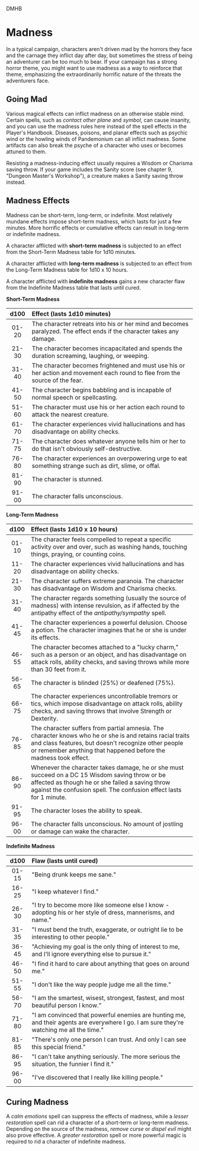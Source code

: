DMHB
# Madness

In a typical campaign, characters aren't driven mad by the horrors they face and the carnage they inflict day after day, but sometimes the stress of being an adventurer can be too much to bear. If your campaign has a strong horror theme, you might want to use madness as a way to reinforce that theme, emphasizing the extraordinarily horrific nature of the threats the adventurers face.

## Going Mad

Various magical effects can inflict madness on an otherwise stable mind. Certain spells, such as *contact other plane* and *symbol*, can cause insanity, and you can use the madness rules here instead of the spell effects in the Player's Handbook. Diseases, poisons, and planar effects such as psychic wind or the howling winds of Pandemonium can all inflict madness. Some artifacts can also break the psyche of a character who uses or becomes attuned to them.

Resisting a madness-inducing effect usually requires a Wisdom or Charisma saving throw. If your game includes the Sanity score (see chapter 9, "Dungeon Master's Workshop"), a creature makes a Sanity saving throw instead.

## Madness Effects

Madness can be short-term, long-term, or indefinite. Most relatively mundane effects impose short-term madness, which lasts for just a few minutes. More horrific effects or cumulative effects can result in long-term or indefinite madness.

A character afflicted with **short-term madness** is subjected to an effect from the Short-Term Madness table for 1d10 minutes.

A character afflicted with **long-term madness** is subjected to an effect from the Long-Term Madness table for 1d10 x 10 hours.

A character afflicted with **indefinite madness** gains a new character flaw from the Indefinite Madness table that lasts until cured.

**Short-Term Madness**

| d100  | Effect (lasts 1d10 minutes) |
|:-----:|:----------------------------|
| 01-20 | The character retreats into his or her mind and becomes paralyzed. The effect ends if the character takes any damage.
| 21-30 | The character becomes incapacitated and spends the duration screaming, laughing, or weeping.
| 31-40 | The character becomes frightened and must use his or her action and movement each round to flee from the source of the fear.
| 41-50 | The character begins babbling and is incapable of normal speech or spellcasting.
| 51-60 | The character must use his or her action each round to attack the nearest creature.
| 61-70 | The character experiences vivid hallucinations and has disadvantage on ability checks.
| 71-75 | The character does whatever anyone tells him or her to do that isn't obviously self-destructive.
| 76-80 | The character experiences an overpowering urge to eat something strange such as dirt, slime, or offal.
| 81-90 | The character is stunned.
| 91-00 | The character falls unconscious.

**Long-Term Madness**

| d100  | Effect (lasts 1d10 x 10 hours) |
|:-----:|:-------------------------------|
| 01-10 | The character feels compelled to repeat a specific activity over and over, such as washing hands, touching things, praying, or counting coins.
| 11-20 | The character experiences vivid hallucinations and has disadvantage on ability checks.
| 21-30 | The character suffers extreme paranoia. The character has disadvantage on Wisdom and Charisma checks.
| 31-40 | The character regards something (usually the source of madness) with intense revulsion, as if affected by the antipathy effect of the *antipathy/sympathy* spell.
| 41-45 | The character experiences a powerful delusion. Choose a potion. The character imagines that he or she is under its effects.
| 46-55 | The character becomes attached to a "lucky charm," such as a person or an object, and has disadvantage on attack rolls, ability checks, and saving throws while more than 30 feet from it.
| 56-65 | The character is blinded (25%) or deafened (75%).
| 66-75 | The character experiences uncontrollable tremors or tics, which impose disadvantage on attack rolls, ability checks, and saving throws that involve Strength or Dexterity.
| 76-85 | The character suffers from partial amnesia. The character knows who he or she is and retains racial traits and class features, but doesn't recognize other people or remember anything that happened before the madness took effect.
| 86-90 | Whenever the character takes damage, he or she must succeed on a DC 15 Wisdom saving throw or be affected as though he or she failed a saving throw against the confusion spell. The confusion effect lasts for 1 minute.
| 91-95 | The character loses the ability to speak.
| 96-00 | The character falls unconscious. No amount of jostling or damage can wake the character.

**Indefinite Madness**

| d100  | Flaw (lasts until cured) |
|:-----:|:-------------------------|
| 01-15 | "Being drunk keeps me sane."
| 16-25 | "I keep whatever I find."
| 26-30 | "I try to become more like someone else I know - adopting his or her style of dress, mannerisms, and name."
| 31-35 | "I must bend the truth, exaggerate, or outright lie to be interesting to other people."
| 36-45 | "Achieving my goal is the only thing of interest to me, and I'll ignore everything else to pursue it."
| 46-50 | "I find it hard to care about anything that goes on around me."
| 51-55 | "I don't like the way people judge me all the time."
| 56-70 | "I am the smartest, wisest, strongest, fastest, and most beautiful person I know."
| 71-80 | "I am convinced that powerful enemies are hunting me, and their agents are everywhere I go. I am sure they're watching me all the time."
| 81-85 | "There's only one person I can trust. And only I can see this special friend."
| 86-95 | "I can't take anything seriously. The more serious the situation, the funnier I find it."
| 96-00 | "I've discovered that I really like killing people."

## Curing Madness

A *calm emotions* spell can suppress the effects of madness, while a *lesser restoration* spell can rid a character of a short-term or long-term madness. Depending on the source of the madness, *remove curse* or *dispel evil* might also prove effective. A *greater restoration* spell or more powerful magic is required to rid a character of indefinite madness.
